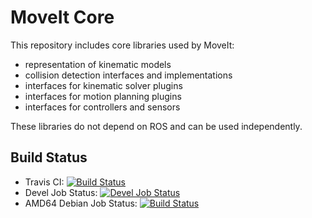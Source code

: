 MoveIt Core
================

This repository includes core libraries used by MoveIt:
 - representation of kinematic models
 - collision detection interfaces and implementations
 - interfaces for kinematic solver plugins
 - interfaces for motion planning plugins
 - interfaces for controllers and sensors

These libraries do not depend on ROS and can be used independently.

## Build Status

 * Travis CI: [![Build Status](https://travis-ci.org/ros-planning/moveit_core.svg?branch=kinetic-devel)](https://travis-ci.org/ros-planning/moveit_core)
 * Devel Job Status: [![Devel Job Status](http://jenkins.ros.org/buildStatus/icon?job=devel-indigo-moveit_core)](http://jenkins.ros.org/job/devel-indigo-moveit_core)
 * AMD64 Debian Job Status: [![Build Status](http://jenkins.ros.org/buildStatus/icon?job=ros-indigo-moveit-core_binarydeb_trusty_amd64)](http://jenkins.ros.org/job/ros-indigo-moveit-core_binarydeb_trusty_amd64/)
